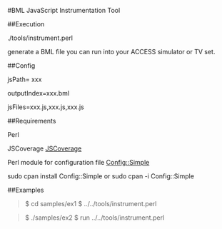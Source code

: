 #BML JavaScript Instrumentation Tool

##Execution

./tools/instrument.perl

generate a BML file you can run into your ACCESS simulator or TV set.

##Config

jsPath= xxx

outputIndex=xxx.bml

jsFiles=xxx.js,xxx.js,xxx.js


##Requirements


Perl

JSCoverage
[JSCoverage](http://siliconforks.com/jscoverage/) 

Perl module for configuration file
[Config::Simple](http://search.cpan.org/~sherzodr/Config-Simple-4.59/Simple.pm#SIMPLE_CONFIGURATION_FILE/) 

sudo cpan install Config::Simple
or
sudo cpan -i Config::Simple


##Examples

>$ cd samples/ex1
>$ ../../tools/instrument.perl



>$ ./samples/ex2
>$ run ../../tools/instrument.perl



